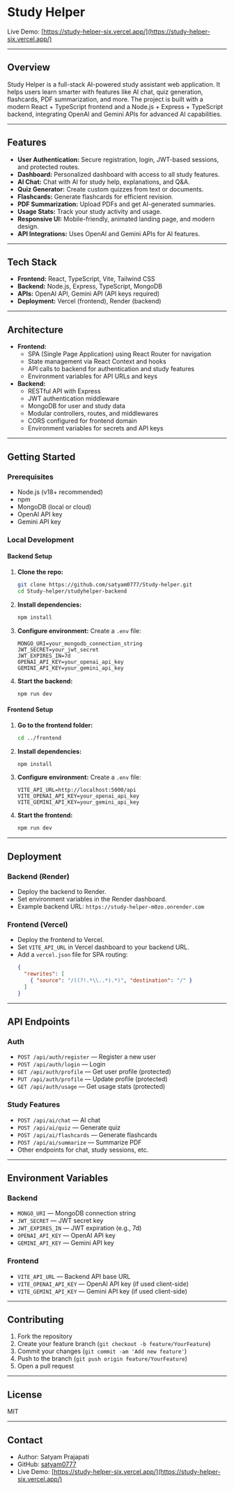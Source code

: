 # Study Helper

Live Demo: [https://study-helper-six.vercel.app/](https://study-helper-six.vercel.app/)

---

## Overview
Study Helper is a full-stack AI-powered study assistant web application. It helps users learn smarter with features like AI chat, quiz generation, flashcards, PDF summarization, and more. The project is built with a modern React + TypeScript frontend and a Node.js + Express + TypeScript backend, integrating OpenAI and Gemini APIs for advanced AI capabilities.

---

## Features
- **User Authentication:** Secure registration, login, JWT-based sessions, and protected routes.
- **Dashboard:** Personalized dashboard with access to all study features.
- **AI Chat:** Chat with AI for study help, explanations, and Q&A.
- **Quiz Generator:** Create custom quizzes from text or documents.
- **Flashcards:** Generate flashcards for efficient revision.
- **PDF Summarization:** Upload PDFs and get AI-generated summaries.
- **Usage Stats:** Track your study activity and usage.
- **Responsive UI:** Mobile-friendly, animated landing page, and modern design.
- **API Integrations:** Uses OpenAI and Gemini APIs for AI features.

---

## Tech Stack
- **Frontend:** React, TypeScript, Vite, Tailwind CSS
- **Backend:** Node.js, Express, TypeScript, MongoDB
- **APIs:** OpenAI API, Gemini API (API keys required)
- **Deployment:** Vercel (frontend), Render (backend)

---

## Architecture
- **Frontend:**
  - SPA (Single Page Application) using React Router for navigation
  - State management via React Context and hooks
  - API calls to backend for authentication and study features
  - Environment variables for API URLs and keys
- **Backend:**
  - RESTful API with Express
  - JWT authentication middleware
  - MongoDB for user and study data
  - Modular controllers, routes, and middlewares
  - CORS configured for frontend domain
  - Environment variables for secrets and API keys

---

## Getting Started

### Prerequisites
- Node.js (v18+ recommended)
- npm
- MongoDB (local or cloud)
- OpenAI API key
- Gemini API key

### Local Development

#### Backend Setup
1. **Clone the repo:**
   ```sh
   git clone https://github.com/satyam0777/Study-helper.git
   cd Study-helper/studyhelper-backend
   ```
2. **Install dependencies:**
   ```sh
   npm install
   ```
3. **Configure environment:** Create a `.env` file:
   ```env
   MONGO_URI=your_mongodb_connection_string
   JWT_SECRET=your_jwt_secret
   JWT_EXPIRES_IN=7d
   OPENAI_API_KEY=your_openai_api_key
   GEMINI_API_KEY=your_gemini_api_key
   ```
4. **Start the backend:**
   ```sh
   npm run dev
   ```

#### Frontend Setup
1. **Go to the frontend folder:**
   ```sh
   cd ../frontend
   ```
2. **Install dependencies:**
   ```sh
   npm install
   ```
3. **Configure environment:** Create a `.env` file:
   ```env
   VITE_API_URL=http://localhost:5000/api
   VITE_OPENAI_API_KEY=your_openai_api_key
   VITE_GEMINI_API_KEY=your_gemini_api_key
   ```
4. **Start the frontend:**
   ```sh
   npm run dev
   ```

---

## Deployment

### Backend (Render)
- Deploy the backend to Render.
- Set environment variables in the Render dashboard.
- Example backend URL: `https://study-helper-m0zo.onrender.com`

### Frontend (Vercel)
- Deploy the frontend to Vercel.
- Set `VITE_API_URL` in Vercel dashboard to your backend URL.
- Add a `vercel.json` file for SPA routing:
  ```json
  {
    "rewrites": [
      { "source": "/((?!.*\\..*).*)", "destination": "/" }
    ]
  }
  ```

---

## API Endpoints

### Auth
- `POST /api/auth/register` — Register a new user
- `POST /api/auth/login` — Login
- `GET /api/auth/profile` — Get user profile (protected)
- `PUT /api/auth/profile` — Update profile (protected)
- `GET /api/auth/usage` — Get usage stats (protected)

### Study Features
- `POST /api/ai/chat` — AI chat
- `POST /api/ai/quiz` — Generate quiz
- `POST /api/ai/flashcards` — Generate flashcards
- `POST /api/ai/summarize` — Summarize PDF
- Other endpoints for chat, study sessions, etc.

---

## Environment Variables

### Backend
- `MONGO_URI` — MongoDB connection string
- `JWT_SECRET` — JWT secret key
- `JWT_EXPIRES_IN` — JWT expiration (e.g., 7d)
- `OPENAI_API_KEY` — OpenAI API key
- `GEMINI_API_KEY` — Gemini API key

### Frontend
- `VITE_API_URL` — Backend API base URL
- `VITE_OPENAI_API_KEY` — OpenAI API key (if used client-side)
- `VITE_GEMINI_API_KEY` — Gemini API key (if used client-side)

---

## Contributing
1. Fork the repository
2. Create your feature branch (`git checkout -b feature/YourFeature`)
3. Commit your changes (`git commit -am 'Add new feature'`)
4. Push to the branch (`git push origin feature/YourFeature`)
5. Open a pull request

---

## License
MIT

---

## Contact
- Author: Satyam Prajapati
- GitHub: [satyam0777](https://github.com/satyam0777)
- Live Demo: [https://study-helper-six.vercel.app/](https://study-helper-six.vercel.app/)
